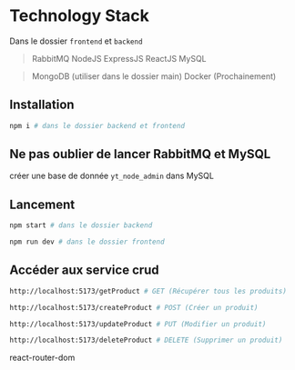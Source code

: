 Technology Stack
================
Dans le dossier `frontend` et `backend`
> RabbitMQ
> NodeJS
> ExpressJS
> ReactJS
> MySQL


> MongoDB (utiliser dans le dossier main)
> Docker (Prochainement)

## Installation
```bash
npm i # dans le dossier backend et frontend
```
## Ne pas oublier de lancer RabbitMQ et MySQL

créer une base de donnée `yt_node_admin` dans MySQL

## Lancement
```bash
npm start # dans le dossier backend
```
```bash
npm run dev # dans le dossier frontend
```

## Accéder aux service crud
```bash
http://localhost:5173/getProduct # GET (Récupérer tous les produits)
```
```bash
http://localhost:5173/createProduct # POST (Créer un produit)
```
```bash
http://localhost:5173/updateProduct # PUT (Modifier un produit)
```
```bash
http://localhost:5173/deleteProduct # DELETE (Supprimer un produit)
``` 

react-router-dom
